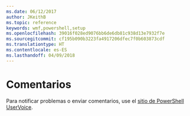 ```yaml
---
ms.date: 06/12/2017
author: JKeithB
ms.topic: reference
keywords: wmf,powershell,setup
ms.openlocfilehash: 39016f028ed9076bb6de6db81c938d13e7932f7e
ms.sourcegitcommit: cf195b090b3223fa4917206dfec7f0b603873cdf
ms.translationtype: HT
ms.contentlocale: es-ES
ms.lasthandoff: 04/09/2018
---
```

# <a name="feedback"></a>Comentarios
Para notificar problemas o enviar comentarios, use el [sitio de PowerShell UserVoice](http://windowsserver.uservoice.com/forums/301869-powershell).